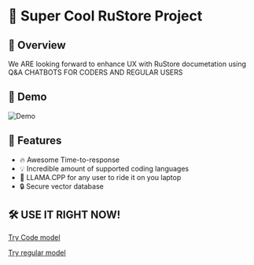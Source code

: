 # 🚀 Super Cool RuStore Project

## 🌟 Overview

We ARE looking forward to enhance UX with RuStore documetation using Q&A CHATBOTS FOR CODERS AND REGULAR USERS

## 🎥 Demo

![Demo](https://www.youtube.com/watch?v=laijtaEV8oA)

## 🚀 Features

- 🔥 Awesome Time-to-response
- 💡 Incredible amount of supported coding languages
- 🎨 LLAMA.CPP for any user to ride it on you laptop
- 🔒 Secure vector database

## 🛠️ USE IT RIGHT NOW!

[Try Code model](https://8421d2a2b635e4117d.gradio.live/)

[Try regular model](https://101e75122db22749f3.gradio.live/)
